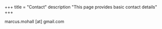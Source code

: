 +++
title = "Contact"
description "This page provides basic contact details"
+++

marcus.mohall [at] gmail.com
